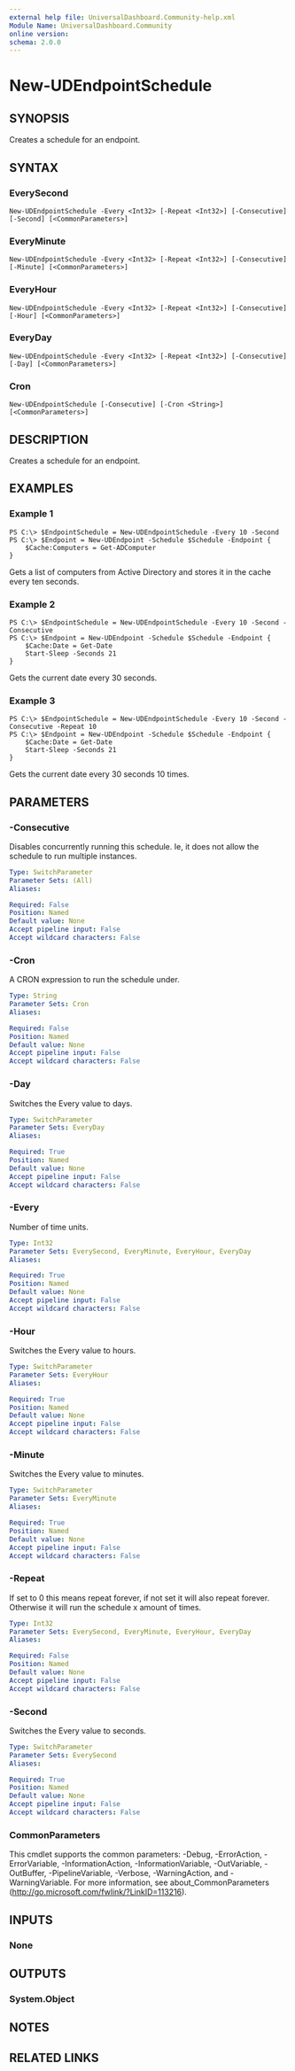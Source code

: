 ```yaml
---
external help file: UniversalDashboard.Community-help.xml
Module Name: UniversalDashboard.Community
online version: 
schema: 2.0.0
---
```


# New-UDEndpointSchedule

## SYNOPSIS
Creates a schedule for an endpoint.

## SYNTAX

### EverySecond
```
New-UDEndpointSchedule -Every <Int32> [-Repeat <Int32>] [-Consecutive] [-Second] [<CommonParameters>]
```

### EveryMinute
```
New-UDEndpointSchedule -Every <Int32> [-Repeat <Int32>] [-Consecutive] [-Minute] [<CommonParameters>]
```

### EveryHour
```
New-UDEndpointSchedule -Every <Int32> [-Repeat <Int32>] [-Consecutive] [-Hour] [<CommonParameters>]
```

### EveryDay
```
New-UDEndpointSchedule -Every <Int32> [-Repeat <Int32>] [-Consecutive] [-Day] [<CommonParameters>]
```

### Cron
```
New-UDEndpointSchedule [-Consecutive] [-Cron <String>] [<CommonParameters>]
```

## DESCRIPTION
Creates a schedule for an endpoint.

## EXAMPLES

### Example 1
```
PS C:\> $EndpointSchedule = New-UDEndpointSchedule -Every 10 -Second
PS C:\> $Endpoint = New-UDEndpoint -Schedule $Schedule -Endpoint {
    $Cache:Computers = Get-ADComputer
}
```

Gets a list of computers from Active Directory and stores it in the cache every ten seconds. 

### Example 2
```
PS C:\> $EndpointSchedule = New-UDEndpointSchedule -Every 10 -Second -Consecutive
PS C:\> $Endpoint = New-UDEndpoint -Schedule $Schedule -Endpoint {
    $Cache:Date = Get-Date
	Start-Sleep -Seconds 21
}
```

Gets the current date every 30 seconds.

### Example 3
```
PS C:\> $EndpointSchedule = New-UDEndpointSchedule -Every 10 -Second -Consecutive -Repeat 10
PS C:\> $Endpoint = New-UDEndpoint -Schedule $Schedule -Endpoint {
    $Cache:Date = Get-Date
	Start-Sleep -Seconds 21
}
```

Gets the current date every 30 seconds 10 times.

## PARAMETERS

### -Consecutive
Disables concurrently running this schedule. Ie, it does not allow the schedule to run multiple instances.

```yaml
Type: SwitchParameter
Parameter Sets: (All)
Aliases: 

Required: False
Position: Named
Default value: None
Accept pipeline input: False
Accept wildcard characters: False
```

### -Cron
A CRON expression to run the schedule under.

```yaml
Type: String
Parameter Sets: Cron
Aliases: 

Required: False
Position: Named
Default value: None
Accept pipeline input: False
Accept wildcard characters: False
```

### -Day
Switches the Every value to days.

```yaml
Type: SwitchParameter
Parameter Sets: EveryDay
Aliases: 

Required: True
Position: Named
Default value: None
Accept pipeline input: False
Accept wildcard characters: False
```

### -Every
Number of time units. 

```yaml
Type: Int32
Parameter Sets: EverySecond, EveryMinute, EveryHour, EveryDay
Aliases: 

Required: True
Position: Named
Default value: None
Accept pipeline input: False
Accept wildcard characters: False
```

### -Hour
Switches the Every value to hours.

```yaml
Type: SwitchParameter
Parameter Sets: EveryHour
Aliases: 

Required: True
Position: Named
Default value: None
Accept pipeline input: False
Accept wildcard characters: False
```

### -Minute
Switches the Every value to minutes.

```yaml
Type: SwitchParameter
Parameter Sets: EveryMinute
Aliases: 

Required: True
Position: Named
Default value: None
Accept pipeline input: False
Accept wildcard characters: False
```

### -Repeat
If set to 0 this means repeat forever, if not set it will also repeat forever. Otherwise it will run the schedule x amount of times.

```yaml
Type: Int32
Parameter Sets: EverySecond, EveryMinute, EveryHour, EveryDay
Aliases: 

Required: False
Position: Named
Default value: None
Accept pipeline input: False
Accept wildcard characters: False
```

### -Second
Switches the Every value to seconds.

```yaml
Type: SwitchParameter
Parameter Sets: EverySecond
Aliases: 

Required: True
Position: Named
Default value: None
Accept pipeline input: False
Accept wildcard characters: False
```

### CommonParameters
This cmdlet supports the common parameters: -Debug, -ErrorAction, -ErrorVariable, -InformationAction, -InformationVariable, -OutVariable, -OutBuffer, -PipelineVariable, -Verbose, -WarningAction, and -WarningVariable. For more information, see about_CommonParameters (http://go.microsoft.com/fwlink/?LinkID=113216).

## INPUTS

### None

## OUTPUTS

### System.Object

## NOTES

## RELATED LINKS

